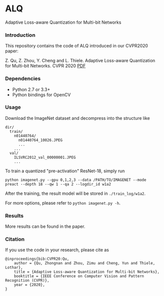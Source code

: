# ALQ

Adaptive Loss-aware Quantization for Multi-bit Networks

### Introduction
This repository contains the code of ALQ introduced in our CVPR2020 paper:

Z. Qu, Z. Zhou, Y. Cheng and L. Thiele. Adaptive Loss-aware Quantization for Multi-bit Networks. CVPR 2020 [PDF](https://arxiv.org/pdf/1912.08883.pdf)

### Dependencies

+ Python 2.7 or 3.3+
+ Python bindings for OpenCV


### Usage

Download the ImageNet dataset and decompress into the structure like

    dir/
      train/
        n01440764/
          n01440764_10026.JPEG
          ...
        ...
      val/
        ILSVRC2012_val_00000001.JPEG
        ...

To train a quantized "pre-activation" ResNet-18, simply run

    python imagenet.py --gpu 0,1,2,3 --data /PATH/TO/IMAGENET --mode preact --depth 18 --qw 1 --qa 2 --logdir_id w1a2 

After the training, the result model will be stored in `./train_log/w1a2`.

For more options, please refer to `python imagenet.py -h`. 

### Results

More results can be found in the paper.

### Citation
If you use the code in your research, please cite as

    @inproceedings{bib:CVPR20:Qu,
        author = {Qu, Zhongnan and Zhou, Zimu and Cheng, Yun and Thiele, Lothar},
        title = {Adaptive Loss-aware Quantization for Multi-bit Networks},
        booktitle = {IEEE Conference on Computer Vision and Pattern Recognition (CVPR)},
        year = {2020},
    }

